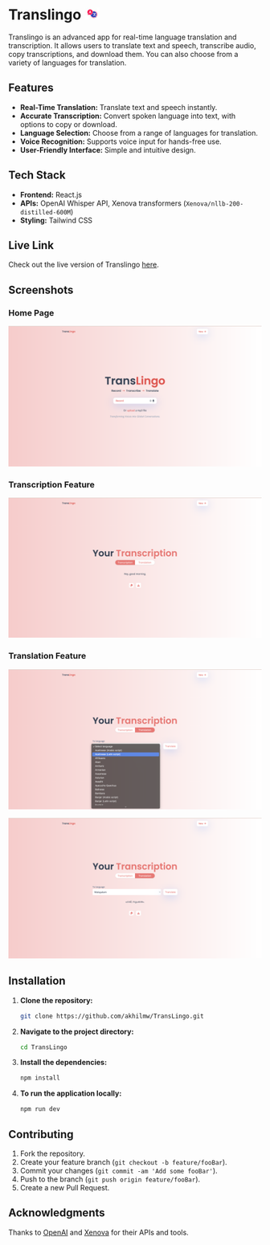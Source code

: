 # Translingo ![TransLingo](public/transIcon.jpg)

Translingo is an advanced app for real-time language translation and transcription. It allows users to translate text and speech, transcribe audio, copy transcriptions, and download them. You can also choose from a variety of languages for translation.

## Features

- **Real-Time Translation:** Translate text and speech instantly.
- **Accurate Transcription:** Convert spoken language into text, with options to copy or download.
- **Language Selection:** Choose from a range of languages for translation.
- **Voice Recognition:** Supports voice input for hands-free use.
- **User-Friendly Interface:** Simple and intuitive design.

## Tech Stack

- **Frontend:** React.js
- **APIs:** OpenAI Whisper API, Xenova transformers (`Xenova/nllb-200-distilled-600M`)
- **Styling:** Tailwind CSS

## Live Link

Check out the live version of Translingo [here](https://main.d2jur9d8gyvg5.amplifyapp.com/).

## Screenshots

### Home Page

![Home Page](screenshots/screenshot1.png)

### Transcription Feature

![Transcription Feature](screenshots/screenshot2.png)

### Translation Feature

![Translation Feature1](screenshots/screenshot3.png)

![Translation Feature2](screenshots/screenshot4.png)


## Installation

1. **Clone the repository:**
   ```bash
   git clone https://github.com/akhilmw/TransLingo.git
   ```
2. **Navigate to the project directory:**
    ```bash
    cd TransLingo
    ```
3. **Install the dependencies:**
    ```bash
    npm install
    ```
4. **To run the application locally:**
    ```bash
    npm run dev
    ```

## Contributing

1. Fork the repository.
2. Create your feature branch (`git checkout -b feature/fooBar`).
3. Commit your changes (`git commit -am 'Add some fooBar'`).
4. Push to the branch (`git push origin feature/fooBar`).
5. Create a new Pull Request.

## Acknowledgments

Thanks to [OpenAI](https://openai.com) and [Xenova](https://xenova.ai) for their APIs and tools.
